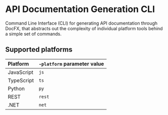 # API Documentation Generation CLI

Command Line Interface (CLI) for generating API documentation through DocFX, that abstracts out the complexity of individual platform tools behind a simple set of commands.

## Supported platforms

| Platform | `-platform` parameter value |
|:---------|:----------------------------|
| JavaScript | `js` |
| TypeScript | `ts` |
| Python | `py` |
| REST | `rest` |
| .NET | `net` |

